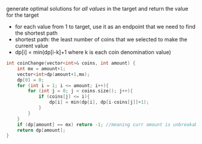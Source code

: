 generate optimal solutions for *all values* in the target and return the value for the target
- for each value from 1 to target, use it as an endpoint that we need to find the shortest path
- shortest path: the least number of coins that we selected to make the current value
- dp[i] = min(dp[i-k]+1 where k is each coin denomination value)

```cpp
int coinChange(vector<int>& coins, int amount) {
    int mx = amount+1;
    vector<int>dp(amount+1,mx); 
    dp[0] = 0;
    for (int i = 1; i <= amount; i++){
        for (int j = 0; j < coins.size(); j++){ 
            if (coins[j] <= i){
                dp[i] = min(dp[i], dp[i-coins[j]]+1);
            }
        }
    }
    if (dp[amount] == mx) return -1; //meaning curr amount is unbreakable with given denominations
    return dp[amount];
}
```
